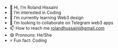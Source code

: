 - 👋 Hi, I’m Roland Hissaini
- 👀 I’m interested in Coding 
- 🌱 I’m currently learning Web3 design 
- 💞️ I’m looking to collaborate on Telegram web3 apps
- 📫 How to reach me rolandhussaini@gmail.com
- 😄 Pronouns: He/She
- ⚡ Fun fact: Coding

<!---
HRolandOC/HRolandOC is a ✨ special ✨ repository because its `README.md` (this file) appears on your GitHub profile.
You can click the Preview link to take a look at your changes.
--->
